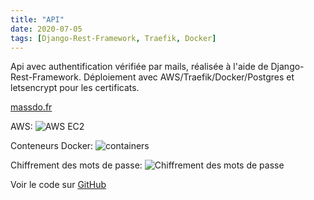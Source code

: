 ```yaml
---
title: "API"
date: 2020-07-05
tags: [Django-Rest-Framework, Traefik, Docker]
---
```

Api avec authentification vérifiée par mails, réalisée à l'aide de Django-Rest-Framework. Déploiement avec AWS/Traefik/Docker/Postgres et letsencrypt pour les certificats.

[massdo.fr](https://massdo.fr/)


AWS:
<img src="{{ site.url }}{{ site.baseurl }}/images/massdo-api/aws.png" alt="AWS EC2">


Conteneurs Docker:
<img src="{{ site.url }}{{ site.baseurl }}/images/massdo-api/container.png" alt="containers">


Chiffrement des mots de passe:
<img src="{{ site.url }}{{ site.baseurl }}/images/massdo-api/pass.png" alt="Chiffrement des mots de passe">

Voir le code sur [GitHub](https://github.com/MassDo/massdo-api)